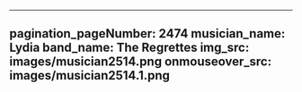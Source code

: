 ------
pagination_pageNumber: 2474
musician_name: Lydia
band_name: The Regrettes
img_src: images/musician2514.png
onmouseover_src: images/musician2514.1.png
------